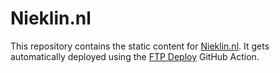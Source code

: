 # Nieklin.nl

This repository contains the static content for [Nieklin.nl](https://www.nieklin.nl/). It gets automatically deployed using the [FTP Deploy](https://github.com/marketplace/actions/ftp-deploy) GitHub Action.

